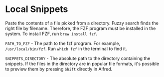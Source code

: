 # Local Snippets

Paste the contents of a file picked from a directory. Fuzzy search finds the right file by filename. Therefore, the FZF program must be installed in the system. To install FZF, run `brew install fzf`.

`PATH_TO_FZF` - The path to the fzf program. For example, `/usr/local/bin/fzf`. Run `which fzf` in the terminal to find it.

`SNIPPETS_DIRECTORY` - The absolute path to the directory containing the snippets. If the files in the directory are in popular file formats, it's possible to preview them by pressing `Shift` directly in Alfred.
